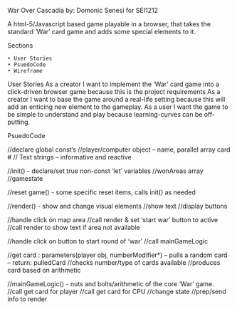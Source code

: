 War Over Cascadia
by: Domonic Senesi
for SEI1212

A html-5/Javascript based game playable in a browser, that takes the standard ‘War’ card game and adds some special elements to it.

Sections

    • User Stories
    • PsuedoCode
    • Wireframe


User Stories
As a creator I want to implement the ‘War’ card game into a click-driven browser game because this is the project requirements
As a creator I want to base the game around a real-life setting because this will add an enticing new element to the gameplay.
As a user I want the game to be simple to understand and play because learning-curves can be off-putting.


PsuedoCode

//declare global const’s 
	//player/computer object – name, parallel array card #
	// Text strings – informative and reactive 

//init() - declare/set true non-const ‘let’ variables
	//wonAreas array
	//gamestate 

//reset game() - some specific reset items, calls init() as needed

//render() - show and change visual elements
	//show text
	//display buttons 

//handle click on map area
	//call render & set ‘start war’ button to active
	//call render to show text if area not available

//handle click on button to start round of ‘war’
	//call mainGameLogic

//get card : parameters(player obj, numberModifier*) – pulls a random card – return: pulledCard
	//checks number/type of cards available
	//produces card based on arithmetic



//mainGameLogic() - nuts and bolts/arithmetic of the core ‘War’ game.  
	//call get card for player
	//call get card for CPU
	//change state
	//prep/send info to render

